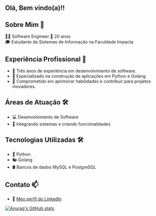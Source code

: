 
## Olá, Bem vindo(a)!!

## Sobre Mim 🚀
👨‍💻 Software Engineer
🎂 20 anos  
🎓 Estudante de Sistemas de Informação na Faculdade Impacta 

## Experiência Profissional 💼
- 📆 Três anos de experiência em desenvolvimento de software.
- 🔧 Especializado na construção de aplicações em Python e Golang.
- 🌟 Comprometido em aprimorar habilidades e contribuir para projetos inovadores.

## Áreas de Atuação 🛠️
- 💻 Desenvolvimento de Software
- 🧠 Integrando sistemas e criando funcionalidades

## Tecnologias Utilizadas 🛠️
- 🐍 Python
- 🐿️ Golang
- 🛢️ Bancos de dados MySQL e PostgreSQL

## Contato 📫
- 💼  [Meu perfil do LinkedIn](https://www.linkedin.com/in/gabriel-andrade-b98986211/)


[![Anurag's GitHub stats](https://github-readme-stats.vercel.app/api?username=Gabriel-Yuzo&theme=dark)](https://github.com/Gabriel-Yuzo/github-readme-stats)

